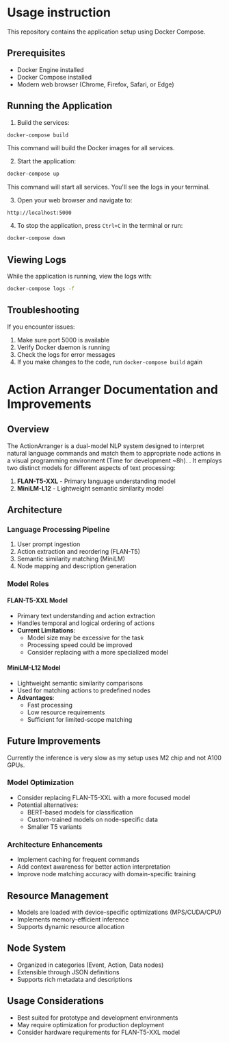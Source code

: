 # Usage instruction

This repository contains the application setup using Docker Compose.


## Prerequisites

- Docker Engine installed
- Docker Compose installed
- Modern web browser (Chrome, Firefox, Safari, or Edge)

## Running the Application

1. Build the services:
```bash
docker-compose build
```
This command will build the Docker images for all services.

2. Start the application:
```bash
docker-compose up
```
This command will start all services. You'll see the logs in your terminal.

3. Open your web browser and navigate to:
```
http://localhost:5000
```

4. To stop the application, press `Ctrl+C` in the terminal or run:
```bash
docker-compose down
```

## Viewing Logs

While the application is running, view the logs with:
```bash
docker-compose logs -f
```

## Troubleshooting

If you encounter issues:
1. Make sure port 5000 is available
2. Verify Docker daemon is running
3. Check the logs for error messages
4. If you make changes to the code, run `docker-compose build` again



# Action Arranger Documentation and Improvements

## Overview
The ActionArranger is a dual-model NLP system designed to interpret natural language commands and match them to appropriate node actions in a visual programming environment (Time for development ~8h). . It employs two distinct models for different aspects of text processing:

1. **FLAN-T5-XXL** - Primary language understanding model
2. **MiniLM-L12** - Lightweight semantic similarity model

## Architecture

### Language Processing Pipeline
1. User prompt ingestion
2. Action extraction and reordering (FLAN-T5)
3. Semantic similarity matching (MiniLM)
4. Node mapping and description generation

### Model Roles

#### FLAN-T5-XXL Model 
- Primary text understanding and action extraction
- Handles temporal and logical ordering of actions
- **Current Limitations**: 
  - Model size may be excessive for the task
  - Processing speed could be improved
  - Consider replacing with a more specialized model

#### MiniLM-L12 Model
- Lightweight semantic similarity comparisons
- Used for matching actions to predefined nodes
- **Advantages**:
  - Fast processing
  - Low resource requirements
  - Sufficient for limited-scope matching

## Future Improvements

Currently the inference is very slow as my setup uses M2 chip and not A100 GPUs.

### Model Optimization
- Consider replacing FLAN-T5-XXL with a more focused model
- Potential alternatives:
  - BERT-based models for classification
  - Custom-trained models on node-specific data
  - Smaller T5 variants

### Architecture Enhancements
- Implement caching for frequent commands
- Add context awareness for better action interpretation
- Improve node matching accuracy with domain-specific training

## Resource Management
- Models are loaded with device-specific optimizations (MPS/CUDA/CPU)
- Implements memory-efficient inference
- Supports dynamic resource allocation

## Node System
- Organized in categories (Event, Action, Data nodes)
- Extensible through JSON definitions
- Supports rich metadata and descriptions

## Usage Considerations
- Best suited for prototype and development environments
- May require optimization for production deployment
- Consider hardware requirements for FLAN-T5-XXL model
